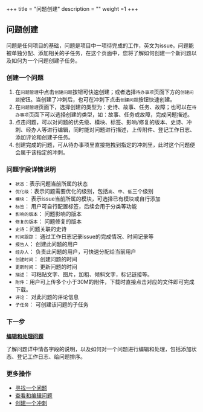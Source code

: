 ﻿+++
title = "问题创建"
description = ""
weight =1
+++

<h2 id="1">问题创建</h2>

问题是任何项目的基础，问题是项目中一项待完成的工作，英文为issue。问题能被单独分配、添加相关的子任务，在这个页面中，您将了解如何创建一个新问题以及如何为一个问题创建子任务。


### 创建一个问题

1. 在`问题管理`中点击`创建问题`按钮可快速创建；或者选择`待办事项`页面下方的`创建问题`按钮。当创建了冲刺后，也可在冲刺下点击`创建问题`按钮快速创建。
2. 在`问题管理`页面下，选择创建的类型为：史诗、故事、任务、故障；也可以在`待办事项`页面下可以选择创建的类型，如：故事、任务或故障，完成问题描述。
3. 点击问题，可以对问题的优先级、模块、标签、影响/修复的版本、史诗、冲刺、经办人等进行编辑，同时能对问题进行描述，上传附件、登记工作日志、添加评论和创建子任务。
4. 创建完成的问题，可从待办事项里直接拖拽到指定的冲刺里，此时这个问题便会属于该指定的冲刺。


### 问题字段详情说明
- `状态`：表示问题当前所属的状态
- `优化级`：表示问题需要优化的级别，包括`高`、`中`、`低`三个级别
- `模块`： 表示issue当前所属的模块，可选择已有模块或自行添加
- `标签`： 用户可自行配置标签，后续会用于分类等功能
- `影响的版本`： 问题影响的版本
- `修复的版本`： 问题修复的版本
- `史诗`：问题关联的史诗
- `时间跟踪`： 通过工作日志记录issue的完成情况、时间记录等
- `报告人`： 创建此问题的用户
- `经办人`： 负责此问题的用户，可快速分配给当前用户
- `创建时间`： 创建问题的时间
- `更新时间`： 更新问题的时间
- `描述`： 可粘贴文字、图片，加粗、倾斜文字，标记链接等。
- `附件`：用户可上传多个小于30M的附件，下载时直接点击对应的文件即可完成下载。
- `评论`： 对此问题的评论信息
- `子任务`： 可创建该问题的子任务

### 下一步
[**编辑和处理问题**](../manage-issue)

了解问题详中情各字段的说明，以及如何对一个问题进行编辑和处理，包括添加状态、登记工作日志、给问题排序。

### 更多操作
- [寻找一个问题](../mange-issue/)
- [查看和编辑问题](../mange-issue/)
- [创建一个冲刺](../../backlog)